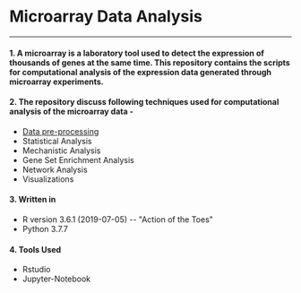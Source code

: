 # Microarray Data Analysis

---

#### 1. A microarray is a laboratory tool used to detect the expression of thousands of genes at the same time. This repository contains the scripts for computational analysis of the expression data generated through microarray experiments.

#### 2. The repository discuss following techniques used for computational analysis of the microarray data -
- [Data pre-processing](https://github.com/spriyansh/Micro-Array-Data-Analysis/tree/master/Data_Preprocessing)
- Statistical Analysis
- Mechanistic Analysis
- Gene Set Enrichment Analysis
- Network Analysis
- Visualizations

#### 3. Written in
- R version 3.6.1 (2019-07-05) -- "Action of the Toes"
- Python 3.7.7

#### 4. Tools Used 
- Rstudio
- Jupyter-Notebook
